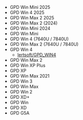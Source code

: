 - GPD Win Mini 2025
- GPD Win 4 2025
- GPD Win Max 2 2025
- GPD Win Max 2 (2024)
- GPD Win Mini 2024
- GPD Win Mini
- GPD Win 4 (7640U / 7840U)
- GPD Win Max 2 (7640U / 7840U)
- GPD Win 4
  - [lertsoft/GPD_WIN4](https://github.com/lertsoft/GPD_WIN4)
- GPD Win Max 2
- GPD Win XP Plus
- GPD XP
- GPD Win Max 2021
- GPD Win 3
- GPD Win Max
- GPD Win 2
- GPD XD+
- GPD Win
- GPD XD
- GPD G5A

